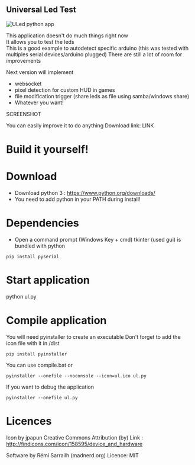 Universal Led Test
-------------------
![ULed python app](https://github.com/pigetArduino/universalLed/raw/master/doc/ul_app.png)

This application doesn't do much things right now    
It allows you to test the leds   
This is a good example to autodetect specific arduino (this was tested with multiples serial devices/arduino plugged)
There are still a lot of room for improvements   

Next version will implement 
* websocket
* pixel detection for custom HUD in games
* file modification trigger (share leds as file using samba/windows share)
* Whatever you want!

SCREENSHOT

You can easily improve it to do anything 
Download link: LINK

# Build it yourself!

# Download
* Download python 3 : https://www.python.org/downloads/
* You need to add python in your PATH during install!


# Dependencies
* Open a command prompt (Windows Key + cmd)
tkinter (used gui) is bundled with python
```
pip install pyserial
```

# Start application
python ul.py

# Compile application
You will need pyinstaller to create an executable
Don't forget to add the icon file with it in /dist
```
pip install pyinstaller
```
You can use compile.bat or 
```
pyinstaller --onefile --noconsole --icon=ul.ico ul.py 
```
If you want to debug the application
```
pyinstaller --onefile ul.py 
```

# Licences
Icon by jpapun
Creative Commons Attribution (by)
Link : http://findicons.com/icon/158595/device_and_hardware

Software by Rémi Sarrailh (madnerd.org)
Licence: MIT
